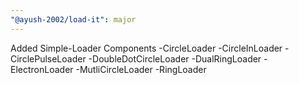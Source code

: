 ```yaml
---
"@ayush-2002/load-it": major
---
```


Added Simple-Loader Components
-CircleLoader
-CircleInLoader
-CirclePulseLoader
-DoubleDotCircleLoader
-DualRingLoader
-ElectronLoader
-MutliCircleLoader
-RingLoader

